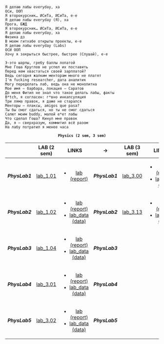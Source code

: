 ```
Я делаю лабы everyday, ха
ОСи, ООП
Я второкурсник… ИСиТа, ИСиТа, е-е
Я делаю лабы everyday (Я), ха
Прога, БЖД
Я второкурсник… ИСиТа, ИСиТа, е-е
Я делаю лабы everyday, ха
Физика дз
В моем гитхабе открыты проекты, е-е
Я делаю лабы everyday (Labs)
ОСИ ООП
Хочу я закрыться быстрее, быстрее (Слушай), е-е

Э-это шарпы, гребу баллы лопатой
Мне Гоша Круглов не успел их поставить
Перед кем хвастаться своей зарплатой?
Ведь сегодня жалким менторам много не платят
I'm fucking researcher, дата аналитик
Могу переделать лаб, ведь она не монолитна
Мое имя — барбара, локация — Cаратов
До меня Фитип не знал что такое делать лабы, факты
B*tch, я согласен: г*вно инкапсуляция
Три ляма правок, я даже не старался
Менторы — плаксы, amigos que pasa?
Ты бы смог сдаться, но ты не смог сдаться
Салют моим buddy, малой е*ет лабы
Что сделал Гоша? Кинул мне правок
Да, я — сверхразум, коммитил всё разом
На лабу потратил я менее часа
```

<div align="center">
  
 <code><b>Physics (2 sem, 3 sem)</b></code>
  
| | LAB (2 sem)  |     LINKS     | -> | LAB (3 sem)| LINKS |
|:---------------:|:---------------:|:---------------:|:---------------:|:---------------:|:---------------:|
|***PhysLab1***|[lab_1.01](https://github.com/Lopa10ko/ITMO-physics-math-2022-2023/blob/main/physics/2sem/labs/Lab_1_01.pdf)|<ul><li>[lab (report)](https://github.com/Lopa10ko/ITMO-physics-math-2022-2023/blob/main/physics/2sem/labs/M3102_Лопатенко%20Г.В._1.01.pdf)</li></ul>|***PhysLab1***|[lab_3.00](https://github.com/Lopa10ko/ITMO-physics-math-2022-2023/blob/main/physics/3sem/labs/Lab_3_00_GDS.pdf)| <ul><li>[lab (report)](https://github.com/Lopa10ko/ITMO-physics-math-2022-2023/blob/main/physics/3sem/labs/M32021_Лопатенко%20Г.В._3.00.pdf)</li><li>[lab_data (data)](https://github.com/Lopa10ko/ITMO-physics-math-2022-2023/tree/main/physics/3sem/labs_data/data_lab3_00)</li></ul>|
|***PhysLab2***|[lab_1.02](https://github.com/Lopa10ko/ITMO-physics-math-2022-2023/blob/main/physics/2sem/labs/Lab_1_02.pdf)|<ul><li>[lab (report)](https://github.com/Lopa10ko/ITMO-physics-math-2022-2023/blob/main/physics/2sem/labs/M3102_Лопатенко%20Г.В._1.02.pdf)</li><li>[lab_data (data)](https://github.com/Lopa10ko/ITMO-physics-math-2022-2023/blob/main/physics/2sem/labs_data/M3102_Лопатенко_1_02_измерения.pdf)</li></ul>|***PhysLab2***| [lab_3.13](https://github.com/Lopa10ko/ITMO-physics-math-2022-2023/blob/main/physics/3sem/labs/Lab_3_13.pdf)|<ul><li>[lab (report)](https://github.com/Lopa10ko/ITMO-physics-math-2022-2023/blob/main/physics/3sem/labs/M32021_Воробьёва%20М.А._Лопатенко%20Г.В._Хасан%20К.А_3.13.pdf)</li><li>[lab_data (data)]()</li></ul>|
|***PhysLab3***|[lab_1.04](https://github.com/Lopa10ko/ITMO-physics-math-2022-2023/blob/main/physics/2sem/labs/Lab_1_04.pdf)|<ul><li>[lab (report)](https://github.com/Lopa10ko/ITMO-physics-math-2022-2023/blob/main/physics/2sem/labs/M3102_Лопатенко%20Г.В._1.04.pdf)</li><li>[lab_data (data)](https://github.com/Lopa10ko/ITMO-physics-math-2022-2023/blob/main/physics/2sem/labs_data/M3102_Лопатенко_1_04_измерения.pdf)</li></ul>|***PhysLab3***| | |
|***PhysLab4***|[lab_3.01](https://github.com/Lopa10ko/ITMO-physics-math-2022-2023/blob/main/physics/2sem/labs/Lab_3_01A.pdf)|<ul><li>[lab (report)](https://github.com/Lopa10ko/ITMO-physics-math-2022-2023/blob/main/physics/2sem/labs/M3102_Лопатенко%20Г.В._3.01.pdf)</li><li>[lab_data (data)](https://github.com/Lopa10ko/ITMO-physics-math-2022-2023/blob/main/physics/2sem/labs_data/M3102_Лопатенко_3_01_измерения.pdf)</li></ul>|***PhysLab4***| | |
|***PhysLab5***|[lab_3.02](https://github.com/Lopa10ko/ITMO-physics-math-2022-2023/blob/main/physics/2sem/labs/Lab_3_02.pdf)|<ul><li>[lab (report)](https://github.com/Lopa10ko/ITMO-physics-math-2022-2023/blob/main/physics/2sem/labs/M3102_Лопатенко%20Г.В._3.02.pdf)</li><li>[lab_data (data)](https://github.com/Lopa10ko/ITMO-physics-math-2022-2023/blob/main/physics/2sem/labs_data/M3102_Лопатенко_3_02_измерения.pdf)</li></ul>|***PhysLab5***| | |
  
</div>

